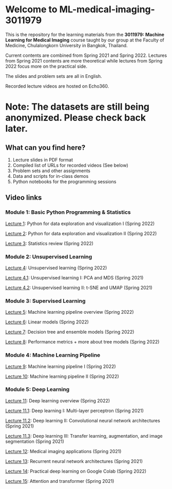 # Welcome to ML-medical-imaging-3011979
This is the repository for the learning materials from the **3011979: Machine Learning for Medical Imaging** course taught by our group at the Faculty of Medicine, Chulalongkorn University in Bangkok, Thailand.

Current contents are combined from Spring 2021 and Spring 2022. Lectures from Spring 2021 contents are more theoretical while lectures from Spring 2022 focus more on the practical side.

The slides and problem sets are all in English.

Recorded lecture videos are hosted on Echo360.

# Note: The datasets are still being anonymized. Please check back later.

## What can you find here?
1. Lecture slides in PDF format
2. Compiled list of URLs for recorded videos (See below)
3. Problem sets and other assignments
4. Data and scripts for in-class demos
5. Python notebooks for the programming sessions

## Video links
### Module 1: Basic Python Programming & Statistics
[Lecture 1](https://echo360.net.au/media/4aab03c2-65b6-40ea-8692-c0bc92ce68fe/public): Python for data exploration and visualization I (Spring 2022)

[Lecture 2](https://echo360.net.au/media/cd6a4754-a253-44bc-be0e-c8f0f621d178/public): Python for data exploration and visualization II (Spring 2022)

[Lecture 3](https://echo360.net.au/media/320bab65-8f1a-4446-bb8d-f596be2a0d65/public): Statistics review (Spring 2022)

### Module 2: Unsupervised Learning

[Lecture 4](https://echo360.net.au/media/a402c3b7-3991-4231-8caf-9696e7d9da3c/public): Unsupervised learning (Spring 2022)

[Lecture 4.1](https://echo360.net.au/media/049f9171-9cf5-4d66-bc3d-f9811a6fb200/public): Unsupervised learning I: PCA and MDS (Spring 2021)

[Lecture 4.2](https://echo360.net.au/media/55c3692c-29bd-4e9e-8912-ec9bdeb77d79/public): Unsupervised learning II: t-SNE and UMAP (Spring 2021)

### Module 3: Supervised Learning

[Lecture 5](https://echo360.net.au/media/f15f120f-19cc-41f6-9550-e4e66be849bf/public): Machine learning pipeline overview (Spring 2022)

[Lecture 6](https://echo360.net.au/media/8ba206f9-e8e2-41c9-b003-ab259297f70b/public): Linear models (Spring 2022)

[Lecture 7](https://echo360.net.au/media/d46c4c1b-136e-4cc3-8468-a59f9895383e/public): Decision tree and ensemble models (Spring 2022)

[Lecture 8](https://echo360.net.au/media/388d66fc-e5e5-4c28-9598-d49b5398d8eb/public): Performance metrics + more about tree models (Spring 2022)

### Module 4: Machine Learning Pipeline

[Lecture 9](https://echo360.net.au/media/637ef337-3a67-4149-af55-75bd252945b9/public): Machine learning pipeline I (Spring 2022)

[Lecture 10](https://echo360.net.au/media/85bbddc4-cd09-4325-b098-fe9a81459f84/public): Machine learning pipeline II (Spring 2022)

### Module 5: Deep Learning

[Lecture 11](https://echo360.net.au/media/19043225-92b5-4660-9d6c-ca34bc571f47/public): Deep learning overview (Spring 2022)

[Lecture 11.1](https://echo360.net.au/media/cd6d235e-2676-45e8-9145-ccecfc7811ba/public): Deep learning I: Multi-layer perceptron (Spring 2021)

[Lecture 11.2](https://echo360.net.au/media/7a510d71-6e09-43e8-ba1e-407ce0f39994/public): Deep learning II: Convolutional neural network architectures (Spring 2021)

[Lecture 11.3](https://echo360.net.au/media/b0f1a6af-5423-492e-b55f-b3931a8d198d/public): Deep learning III: Transfer learning, augmentation, and image segmentation (Spring 2021)

[Lecture 12](https://echo360.net.au/media/9701a7f7-fffb-4c31-bdad-a894e1ee66cb/public): Medical imaging applications (Spring 2021)

[Lecture 13](https://echo360.net.au/media/78b07d0c-18e1-4cd7-bb7d-47ba5dac0e33/public): Recurrent neural network architectures (Spring 2021)

[Lecture 14](https://echo360.net.au/media/f05c8831-cdbb-4efc-b8bf-a0dcf6221807/public): Practical deep learning on Google Colab (Spring 2022)

[Lecture 15](https://echo360.net.au/media/1663fd22-f2aa-4238-94b9-5df70362cb17/public): Attention and transformer (Spring 2021)
